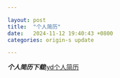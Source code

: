 ```yaml
---

layout: post
title:  "个人简历"
date:   2024-11-12 19:40:43 +0800
categories: origin-s update

---
```


***个人简历下载***[lyd个人简历](\assets\docs\个人简历.pdf)

